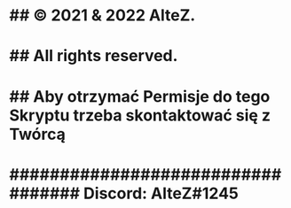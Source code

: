 # #####################################################################################################
# #####################################################################################################
# ##                                    © 2021 & 2022 AlteZ.                                        ###
# ##                                     All rights reserved.                                       ###
# ##                Aby otrzymać Permisje do tego Skryptu trzeba skontaktować się z Twórcą          ###
# ##################################    Discord:   AlteZ#1245       ###################################
# #####################################################################################################
